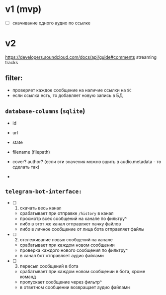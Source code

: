 # v1 (mvp)

- [ ] скачивание одного аудио по ссылке

# v2

https://developers.soundcloud.com/docs/api/guide#comments
streaming tracks

## filter:

- проверяет каждое сообщение на наличие ссылки на `SC`
- если ссылка есть, то добавляет новую запись в БД

## `database-columns` (`sqlite`)

- id
- url
- state
- filename (filepath)
- cover? author? (если эти значения можно вшить в audio.metadata - то сделать так)

-

## `telegram-bot-interface:`

- [ ] 1. скачать весь канал
  - срабатывает при отправке `/history` в канал
  - просмотр всех сообщений на канале по фильтру^
  - либо в этот же канал отправляет пачку файлов
  - либо в личное сообщение от лица бота отправляет файлы
- [ ] 2. отслеживание новых сообщений на канале
  - срабатывает при каждом новом сообщении
  - проверка каждого нового сообщения по фильтру^
  - в канал бот отправляет аудио файлами
- [ ] 3. пересыл сообщений в бота
  - срабатывает при каждом новом сообщении в бота, кроме команд
  - пропускает сообщение через фильтр^
  - в ответном сообщении возвращает аудио файлами
